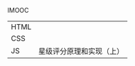 IMOOC
<table>
  <tr><td rowspan="1">HTML</td>
      
    
  </tr>
  
  <tr><td rowspan="1">CSS</td>
  
  </tr>
  
   <tr><td rowspan="1">JS</td>
       <td>星级评分原理和实现（上）</td>
  </tr>
  
</table>
